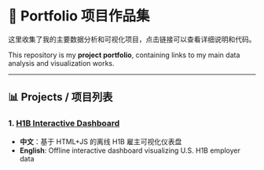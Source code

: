 # 🎯 Portfolio 项目作品集

这里收集了我的主要数据分析和可视化项目，点击链接可以查看详细说明和代码。

This repository is my **project portfolio**, containing links to my main data analysis and visualization works.

---

## 📊 Projects / 项目列表

### 1. [H1B Interactive Dashboard](https://github.com/XiaoBao3614/h1b-dashboard)
- **中文**：基于 HTML+JS 的离线 H1B 雇主可视化仪表盘  
- **English**: Offline interactive dashboard visualizing U.S. H1B employer data  
